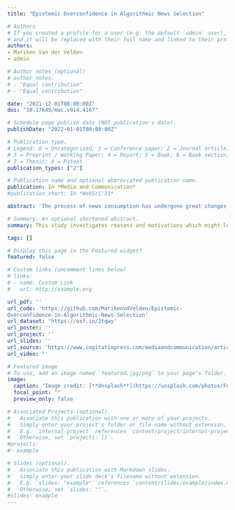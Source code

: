 ```yaml
---
title: "Epistemic Overconfidence in Algorithmic News Selection"

# Authors
# If you created a profile for a user (e.g. the default `admin` user), write the username (folder name) here 
# and it will be replaced with their full name and linked to their profile.
authors:
- Mariken Van der Velden
- admin

# Author notes (optional)
# author_notes:
# - "Equal contribution"
# - "Equal contribution"

date: "2021-12-01T00:00:00Z"
doi: "10.17645/mac.v9i4.4167"

# Schedule page publish date (NOT publication's date).
publishDate: "2022-01-01T00:00:00Z"

# Publication type.
# Legend: 0 = Uncategorized; 1 = Conference paper; 2 = Journal article;
# 3 = Preprint / Working Paper; 4 = Report; 5 = Book; 6 = Book section;
# 7 = Thesis; 8 = Patent
publication_types: ["2"]

# Publication name and optional abbreviated publication name.
publication: In *Media and Communication*
#publication_short: In *WebSci'21*

abstract: 'The process of news consumption has undergone great changes over the past decade: Information is now available in an ever-increasing amount from a plethora of sources. Recent work suggests that most people would favor algorithmic solutions over human editors. This stands in contrast to public and scholarly debate about the pitfalls of algorithmic news selection—i.e., the so-called “filter bubbles.” This study therefore investigates reasons and motivations which might lead people to prefer algorithmic gatekeepers over human ones. We expect that people have more algorithmic appreciation when consuming news to pass time, entertain oneself, or out of escapism than when using news to keep up-to-date with politics (H1). Secondly, we hypothesize the extent to which people are confident in their own cognitive abilities to moderate that relationship: When people are overconfident in their own capabilities to estimate the relevance of information, they are more likely to have higher levels of algorithmic appreciation, due to the third person effect (H2). For testing those two pre-registered hypotheses, we conducted an online survey with a sample of 268 US participants and replicated our study using a sample of 384 Dutch participants. The results show that the first hypothesis cannot be supported by our data. However, a positive interaction between overconfidence and algorithmic appreciation for the gratification of surveillance (i.e., gaining information about the world, society, and politics) was found in both samples. Thereby, our study contributes to our understanding of the underlying reasons people have for choosing different forms of gatekeeping when selecting news.'

# Summary. An optional shortened abstract.
summary: This study investigates reasons and motivations which might lead people to prefer algorithmic gatekeepers over human ones.

tags: []

# Display this page in the Featured widget?
featured: false

# Custom links (uncomment lines below)
# links:
# - name: Custom Link
#   url: http://example.org

url_pdf: ''
url_code: 'https://github.com/MarikenvdVelden/Epistemic‐
Overconfidence‐in‐Algorithmic‐News‐Selection'
url_dataset: 'https://osf.io/2tqwy'
url_poster: ''
url_project: ''
url_slides: ''
url_source: 'https://www.cogitatiopress.com/mediaandcommunication/article/view/4167'
url_video: ''

# Featured image
# To use, add an image named `featured.jpg/png` to your page's folder. 
image:
  caption: 'Image credit: [**Unsplash**](https://unsplash.com/photos/FdDkfYFHqe4)'
  focal_point: ""
  preview_only: false

# Associated Projects (optional).
#   Associate this publication with one or more of your projects.
#   Simply enter your project's folder or file name without extension.
#   E.g. `internal-project` references `content/project/internal-project/index.md`.
#   Otherwise, set `projects: []`.
#projects:
#- example

# Slides (optional).
#   Associate this publication with Markdown slides.
#   Simply enter your slide deck's filename without extension.
#   E.g. `slides: "example"` references `content/slides/example/index.md`.
#   Otherwise, set `slides: ""`.
#slides: example
---
```


